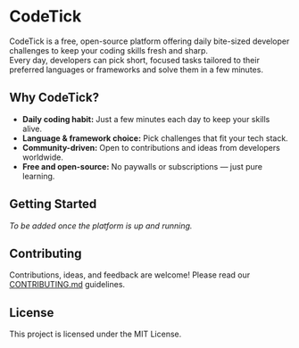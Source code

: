 # CodeTick

CodeTick is a free, open-source platform offering daily bite-sized developer challenges to keep your coding skills fresh and sharp.  
Every day, developers can pick short, focused tasks tailored to their preferred languages or frameworks and solve them in a few minutes.

## Why CodeTick?

- **Daily coding habit:** Just a few minutes each day to keep your skills alive.
- **Language & framework choice:** Pick challenges that fit your tech stack.
- **Community-driven:** Open to contributions and ideas from developers worldwide.
- **Free and open-source:** No paywalls or subscriptions — just pure learning.

## Getting Started

_To be added once the platform is up and running._

## Contributing

Contributions, ideas, and feedback are welcome! Please read our [CONTRIBUTING.md](CONTRIBUTING.md) guidelines.

## License

This project is licensed under the MIT License.
